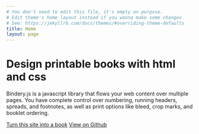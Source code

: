 ```yaml
---
# You don't need to edit this file, it's empty on purpose.
# Edit theme's home layout instead if you wanna make some changes
# See: https://jekyllrb.com/docs/themes/#overriding-theme-defaults
title: Home
layout: page
---
```


# Design printable books with <span class="sc">html</span> and <span class="sc">css</span>
<!-- # Print your website as a book -->

Bindery.js is a javascript library that flows your web content over multiple pages. You have complete control over numbering, running headers, spreads, and footnotes, as well as print options like bleed, crop marks, and booklet ordering.

<a class="btn" href="#" class="btn">Turn this site into a book</a> <a href="https://github.com/evnbr/bindery" class="btn">View on Github </a>
<!-- <span id="stars"></span> -->
<script> setStars(); </script>
